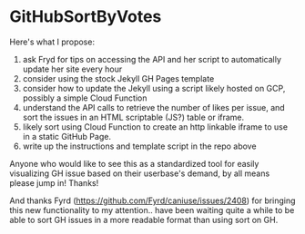 # GitHubSortByVotes

Here's what I propose:

1) ask Fryd for tips on accessing the API and her script to automatically update her site every hour
2) consider using the stock Jekyll GH Pages template
3) consider how to update the Jekyll using a script likely hosted on GCP, possibly a simple Cloud Function
4) understand the API calls to retrieve the number of likes per issue, and sort the issues in an HTML scriptable (JS?) table or iframe.
5) likely sort using Cloud Function to create an http linkable iframe to use in a static GitHub Page.
6) write up the instructions and template script in the repo above

Anyone who would like to see this as a standardized tool for easily visualizing GH issue based on their userbase's demand, by all means please jump in! Thanks!

And thanks Fyrd (https://github.com/Fyrd/caniuse/issues/2408) for bringing this new functionality to my attention.. have been waiting quite a while to be able to sort GH issues in a more readable format than using sort on GH.
